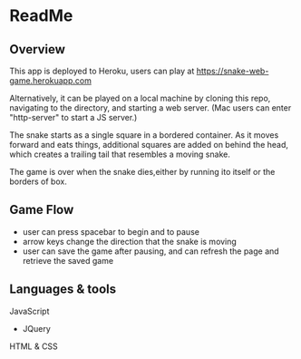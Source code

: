 # ReadMe

## Overview

This app is deployed to Heroku, users can play at https://snake-web-game.herokuapp.com

Alternatively, it can be played on a local machine by cloning this repo, navigating to the directory, and starting a web server. (Mac users can enter "http-server" to start a JS server.)

The snake starts as a single square in a bordered container. As it moves forward and eats things, additional squares are added on behind the head, which creates a trailing tail that resembles a moving snake.  

The game is over when the snake dies,either by running ito itself or the borders of box. 


## Game Flow
- user can press spacebar to begin and to pause
- arrow keys change the direction that the snake is moving
- user can save the game after pausing, and can refresh the page and retrieve the saved game


## Languages & tools
JavaScript
  - JQuery

HTML & CSS
